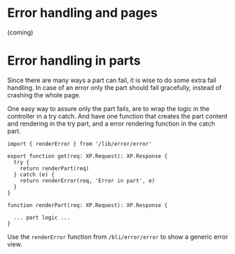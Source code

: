 Error handling and pages
==
(coming)

Error handling in parts
==
Since there are many ways a part can fail, it is wise to 
do some extra fail handling. In case of an error only the part should 
fail gracefully, instead of crashing the whole page.

One easy way to assure only the part fails, are to wrap the logic 
in the controller in a try catch. And have one function that creates 
the part content and rendering in the try part, and a error rendering
function in the catch part.

```&typescript
import { renderError } from '/lib/error/error' 

export function get(req: XP.Request): XP.Response {
  try {
    return renderPart(req)
  } catch (e) {
    return renderError(req, 'Error in part', e)
  }
}

function renderPart(req: XP.Request): XP.Response {

  ... part logic ...
}
```

Use the `renderError` function from `/bli/error/error` to show a generic error view.
